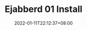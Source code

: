 ---
title: "Ejabberd 01 Install"
date: 2022-01-11T22:12:37+08:00
tags: [""]
categories: [""]
series: [""]
summary: "Summary todo"
draft: true
editPost:
  URL: "https://github.com/Zhoutao822/zhoutao822.github.io/tree/main/content/"
  Text: "Suggest Changes"
  appendFilePath: true 
---